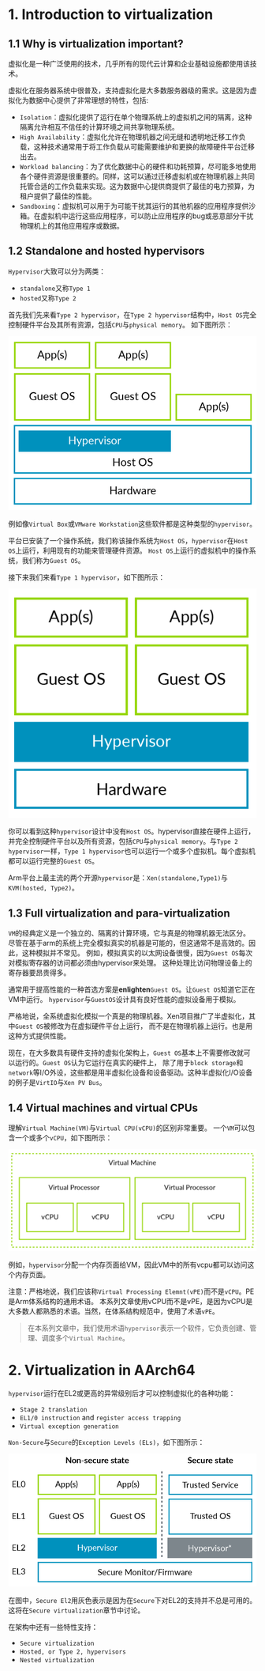 # 1. Introduction to virtualization

## 1.1 Why is virtualization important?

虚拟化是一种广泛使用的技术，几乎所有的现代云计算和企业基础设施都使用该技术。

虚拟化在服务器系统中很普及，支持虚拟化是大多数服务器级的需求。这是因为虚拟化为数据中心提供了非常理想的特性，包括:
- `Isolation`：虚拟化提供了运行在单个物理系统上的虚拟机之间的隔离，这种隔离允许相互不信任的计算环境之间共享物理系统。
- `High Availability`：虚拟化允许在物理机器之间无缝和透明地迁移工作负载，这种技术通常用于将工作负载从可能需要维护和更换的故障硬件平台迁移出去。
- `Workload balancing`：为了优化数据中心的硬件和功耗预算，尽可能多地使用各个硬件资源是很重要的。同样，这可以通过迁移虚拟机或在物理机器上共同托管合适的工作负载来实现。这为数据中心提供商提供了最佳的电力预算，为租户提供了最佳的性能。
- `Sandboxing`：虚拟机可以用于为可能干扰其运行的其他机器的应用程序提供沙箱。在虚拟机中运行这些应用程序，可以防止应用程序的bug或恶意部分干扰物理机上的其他应用程序或数据。

## 1.2 Standalone and hosted hypervisors

`Hypervisor`大致可以分为两类：
- `standalone`又称`Type 1`
- `hosted`又称`Type 2`

首先我们先来看`Type 2 hypervisor`，在`Type 2 hypervisor`结构中，`Host OS`完全控制硬件平台及其所有资源，包括`CPU`与`physical memory`。
如下图所示：

![image](./Images/0x1.png)

例如像`Virtual Box`或`VMware Workstation`这些软件都是这种类型的`hypervisor`。

平台已安装了一个操作系统，我们称该操作系统为`Host OS`，`hypervisor`在`Host OS`上运行，利用现有的功能来管理硬件资源。
`Host OS`上运行的虚拟机中的操作系统，我们称为`Guest OS`。

接下来我们来看`Type 1 hypervisor`，如下图所示：

![image](./Images/0x2.png)

你可以看到这种`hypervisor`设计中没有`Host OS`。hypervisor直接在硬件上运行，并完全控制硬件平台以及所有资源，包括`CPU`与`physical memory`。与`Type 2 hypervisor`一样，`Type 1 hypervisor`也可以运行一个或多个虚拟机。每个虚拟机都可以运行完整的`Guest OS`。

Arm平台上最主流的两个开源`hypervisor`是：`Xen(standalone,Type1)`与`KVM(hosted, Type2)`。

## 1.3 Full virtualization and para-virtualization

`VM`的经典定义是一个独立的、隔离的计算环境，它与真是的物理机器无法区分。
尽管在基于arm的系统上完全模拟真实的机器是可能的，但这通常不是高效的。因此，这种模拟并不常见。
例如，模拟真实的以太网设备很慢，因为`Guest OS`每次对模拟寄存器的访问都必须由hypervisor来处理。
这种处理比访问物理设备上的寄存器要昂贵得多。

通常用于提高性能的一种首选方案是**enlighten**`Guest OS`。让`Guest OS`知道它正在VM中运行。 `hypervisor`与`GuestOS`设计具有良好性能的虚拟设备用于模拟。

严格地说，全系统虚拟化模拟一个真是的物理机器。Xen项目推广了半虚拟化，其中`Guest OS`被修改为在虚拟硬件平台上运行，
而不是在物理机器上运行。也是用这种方式提供性能。

现在，在大多数具有硬件支持的虚拟化架构上，`Guest OS`基本上不需要修改就可以运行的。`Guest OS`认为它运行在真实的硬件上，
除了用于`block storage`和`network`等I/O外设，这些都是用半虚拟化设备和设备驱动。这种半虚拟化I/O设备的例子是`VirtIO`与`Xen PV Bus`。

## 1.4 Virtual machines and virtual CPUs

理解`Virtual Machine(VM)`与`Virtual CPU(vCPU)`的区别非常重要。
一个`VM`可以包含一个或多个`vCPU`，如下图所示：

![image](./Images/0x3.png)

例如，`hypervisor`分配一个内存页面给VM，因此VM中的所有vcpu都可以访问这个内存页面。

注意：严格地说，我们应该称`Virtual Processing Elemnt(vPE)`而不是`vCPU`。PE是Arm体系结构的通用术语。
本系列文章使用vCPU而不是vPE，是因为vCPU是大多数人都熟悉的术语。当然，在体系结构规范中，使用了术语`vPE`。

> 在本系列文章中，我们使用术语`hypervisor`表示一个软件，它负责创建、管理、调度多个`Virtual Machine`。

# 2. Virtualization in AArch64

`hypervisor`运行在EL2或更高的异常级别后才可以控制虚拟化的各种功能：
- `Stage 2 translation` 
- `EL1/0 instruction` and `register access trapping`
- `Virtual exception generation`

`Non-Secure`与`Secure`的`Exception Levels (ELs)`，如下图所示：

![image](./Images/0x4.png)

在图中，`Secure El2`用灰色表示是因为在`Secure`下对EL2的支持并不总是可用的。
这将在`Secure virtualization`章节中讨论。

在架构中还有一些特性支持：
- `Secure virtualization`
- `Hosted, or Type 2, hypervisors`
- `Nested virtualization`

